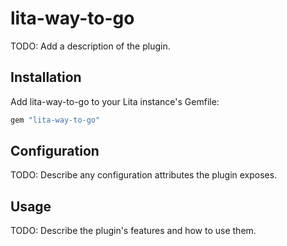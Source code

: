 # lita-way-to-go

TODO: Add a description of the plugin.

## Installation

Add lita-way-to-go to your Lita instance's Gemfile:

``` ruby
gem "lita-way-to-go"
```

## Configuration

TODO: Describe any configuration attributes the plugin exposes.

## Usage

TODO: Describe the plugin's features and how to use them.
